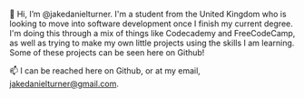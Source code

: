 👋  Hi, I’m @jakedanielturner. I'm a student from the United Kingdom who is looking to move into software 
development once I finish my current degree. I'm doing this through a mix of things like Codecademy and FreeCodeCamp,
as well as trying to make my own little projects using the skills I am learning. Some of these projects can be seen here on Github!

📫  I can be reached here on Github, or at my email, jakedanielturner@gmail.com.

<!---
jakedanielturner/jakedanielturner is a ✨ special ✨ repository because its `README.md` (this file) appears on your GitHub profile.
You can click the Preview link to take a look at your changes.
--->
